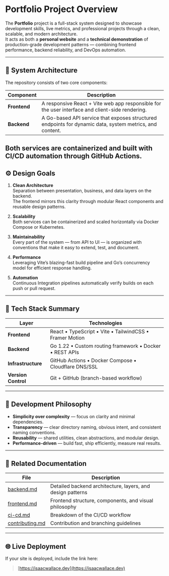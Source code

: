 # Portfolio Project Overview

The **Portfolio** project is a full-stack system designed to showcase development skills, live metrics, and professional projects through a clean, scalable, and modern architecture.  
It acts as both a **personal website** and a **technical demonstration** of production-grade development patterns — combining frontend performance, backend reliability, and DevOps automation.

---

## 🧱 System Architecture

The repository consists of two core components:

| Component | Description |
|------------|--------------|
| **Frontend** | A responsive React + Vite web app responsible for the user interface and client-side rendering. |
| **Backend** | A Go-based API service that exposes structured endpoints for dynamic data, system metrics, and content. |

Both services are containerized and built with **CI/CD automation** through GitHub Actions.
---

## ⚙️ Design Goals

1. **Clean Architecture**  
   Separation between presentation, business, and data layers on the backend.  
   The frontend mirrors this clarity through modular React components and reusable design patterns.

2. **Scalability**  
   Both services can be containerized and scaled horizontally via Docker Compose or Kubernetes.

3. **Maintainability**  
   Every part of the system — from API to UI — is organized with conventions that make it easy to extend, test, and document.

4. **Performance**  
   Leveraging Vite’s blazing-fast build pipeline and Go’s concurrency model for efficient response handling.

5. **Automation**  
   Continuous Integration pipelines automatically verify builds on each push or pull request.

---

## 🧩 Tech Stack Summary

| Layer | Technologies |
|-------|---------------|
| **Frontend** | React • TypeScript • Vite • TailwindCSS • Framer Motion |
| **Backend** | Go 1.22 • Custom routing framework • Docker • REST APIs |
| **Infrastructure** | GitHub Actions • Docker Compose • Cloudflare DNS/SSL |
| **Version Control** | Git + GitHub (branch-based workflow) |

---

## 🧪 Development Philosophy

- **Simplicity over complexity** — focus on clarity and minimal dependencies.  
- **Transparency** — clear directory naming, obvious intent, and consistent naming conventions.  
- **Reusability** — shared utilities, clean abstractions, and modular design.  
- **Performance-driven** — build fast, ship efficiently, measure real results.

---

## 📘 Related Documentation

| File | Description |
|------|--------------|
| [backend.md](backend.md) | Detailed backend architecture, layers, and design patterns |
| [frontend.md](frontend.md) | Frontend structure, components, and visual philosophy |
| [ci-cd.md](ci-cd.md) | Breakdown of the CI/CD workflow |
| [contributing.md](contributing.md) | Contribution and branching guidelines |

---

## 🌐 Live Deployment

If your site is deployed, include the link here:
> [https://isaacwallace.dev](https://isaacwallace.dev)